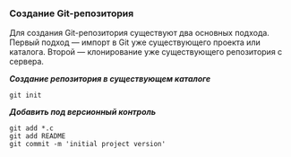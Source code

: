### Создание Git-репозитория

Для создания Git-репозитория существуют два основных подхода. 
Первый подход — импорт в Git уже существующего проекта или каталога. 
Второй — клонирование уже существующего репозитория с сервера.

***Создание репозитория в существующем каталоге***
```
git init
```

***Добавить под версионный контроль***
```
git add *.c
git add README
git commit -m 'initial project version'
```
